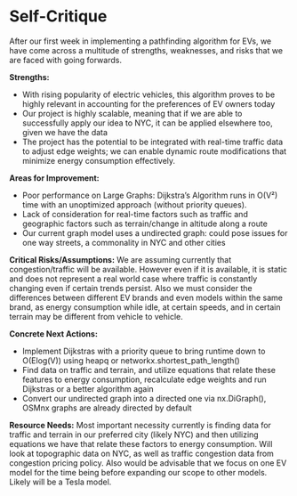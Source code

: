 # Self-Critique
After our first week in implementing a pathfinding algorithm for EVs, we have come across a multitude of strengths, weaknesses, and risks that we are faced with going forwards.

**Strengths:**
- With rising popularity of electric vehicles, this algorithm proves to be highly relevant in accounting for the preferences of EV owners today
- Our project is highly scalable, meaning that if we are able to successfully apply our idea to NYC, it can be applied elsewhere too, given we have the data
- The project has the potential to be integrated with real-time traffic data to adjust edge weights; we can enable dynamic route modifications that minimize energy consumption effectively.

**Areas for Improvement:**
- Poor performance on Large Graphs: Dijkstra’s Algorithm runs in O(V²) time with an unoptimized approach (without priority queues).
- Lack of consideration for real-time factors such as traffic and geographic factors such as terrain/change in altitude along a route
- Our current graph model uses a undirected graph: could pose issues for one way streets, a commonality in NYC and other cities

**Critical Risks/Assumptions:**
	We are assuming currently that congestion/traffic will be available. However even if it is available, it is static and does not represent a real world case where traffic is constantly changing even if certain trends persist. Also we must consider the differences between different EV brands and even models within the same brand, as energy consumption while idle, at certain speeds, and in certain terrain may be different from vehicle to vehicle.
 
**Concrete Next Actions:**
- Implement Dijkstras with a priority queue to bring runtime down to O(Elog(V)) using heapq or networkx.shortest_path_length()
- Find data on traffic and terrain, and utilize equations that relate these features to energy consumption, recalculate edge weights and run Dijkstras or a better algorithm again
- Convert our undirected graph into a directed one via nx.DiGraph(), OSMnx graphs are already directed by default

**Resource Needs:**
	Most important necessity currently is finding data for traffic and terrain in our preferred city (likely NYC) and then utilizing equations we have that relate these factors to energy consumption. Will look at topographic data on NYC, as well as traffic congestion data from congestion pricing policy. Also would be advisable that we focus on one EV model for the time being before expanding our scope to other models. Likely will be a Tesla model.
